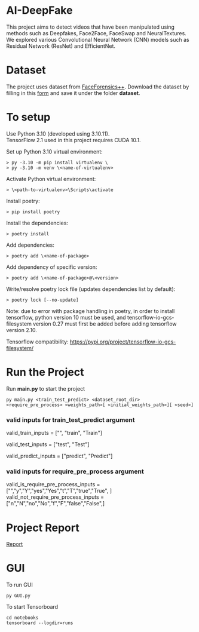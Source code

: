 # AI-DeepFake

This project aims to detect videos that have been manipulated using methods such as Deepfakes, Face2Face, FaceSwap and NeuralTextures. We explored various Convolutional Neural Network (CNN) models such as Residual Network (ResNet) and EfficientNet.

# Dataset

The project uses dataset from [FaceForensics++](https://github.com/ondyari/FaceForensics).
Download the dataset by filling in this [form](https://docs.google.com/forms/d/e/1FAIpQLSdRRR3L5zAv6tQ_CKxmK4W96tAab_pfBu2EKAgQbeDVhmXagg/viewform) and save it under the folder **dataset**.

# To setup

Use Python 3.10 (developed using 3.10.11).\
TensorFlow 2.1 used in this project requires CUDA 10.1.

Set up Python 3.10 virtual environment:

```
> py -3.10 -m pip install virtualenv \
> py -3.10 -m venv \<name-of-virtualenv>
```

Activate Python virtual environment:

```
> \<path-to-virtualenv>\Scripts\activate
```

Install poetry:

```
> pip install poetry
```

Install the dependencies:

```
> poetry install
```

Add dependencies:

```
> poetry add \<name-of-package>
```

Add dependency of specific version:

```
> poetry add \<name-of-package>@\<version>
```

Write/resolve poetry lock file (updates dependencies list by default):

```
> poetry lock [--no-update]
```


Note: due to error with package handling in poetry, in order to install tensorflow, python version 10 must be used, and tensorflow-io-gcs-filesystem version 0.27 must first be added before adding tensorflow version 2.10.

Tensorflow compatibility: https://pypi.org/project/tensorflow-io-gcs-filesystem/



# Run the Project

Run **main.py** to start the project

```
py main.py <train_test_predict> <dataset_root_dir> <require_pre_process> <weights_path>[ <initial_weights_path>][ <seed>]

```
### valid inputs for train_test_predict argument

valid_train_inputs = ["", "train", "Train"]

valid_test_inputs = ["test", "Test"]

valid_predict_inputs = ["predict", "Predict"]

### valid inputs for require_pre_process argument
valid_is_require_pre_process_inputs = ["","y","Y","yes","Yes","t","T","true","True",
]
valid_not_require_pre_process_inputs = ["n","N","no","No","f","F","false","False",]

# Project Report

[Report]()

# GUI

To run GUI
```
py GUI.py
```

To start Tensorboard

```
cd notebooks
tensorboard --logdir=runs
```
